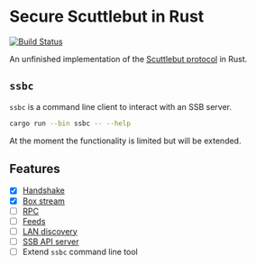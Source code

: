 # Secure Scuttlebut in Rust

[![Build Status](https://travis-ci.org/geigerzaehler/rust-ssb.svg?branch=main)](https://travis-ci.org/geigerzaehler/rust-ssb)

An unfinished implementation of the [Scuttlebut protocol][protocol] in Rust.

## `ssbc`

`ssbc` is a command line client to interact with an SSB server.

```bash
cargo run --bin ssbc -- --help
```

At the moment the functionality is limited but will be extended.

## Features

- [x] [Handshake](./src/handshake.rs)
- [x] [Box stream](./src/box_stream/mod.rs)
- [ ] [RPC](https://ssbc.github.io/scuttlebutt-protocol-guide/#rpc-protocol)
- [ ] [Feeds](https://ssbc.github.io/scuttlebutt-protocol-guide/#feeds)
- [ ] [LAN discovery](https://ssbc.github.io/scuttlebutt-protocol-guide/#discovery)
- [ ] [SSB API server](https://scuttlebot.io/apis/scuttlebot/ssb.html)
- [ ] Extend `ssbc` command line tool

[protocol]: https://ssbc.github.io/scuttlebutt-protocol-guide
